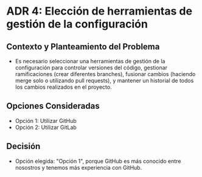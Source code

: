 # ADR 4: Elección de herramientas de gestión de la configuración
## Contexto y Planteamiento del Problema

* Es necesario seleccionar una herramientas de gestión de la configuración para controlar versiones del código, gestionar ramificaciones (crear diferentes branches), fusionar cambios (haciendo merge solo o utilizando pull requests), y mantener un historial de todos los cambios realizados en el proyecto.

## Opciones Consideradas

* Opción 1: Utilizar GitHub 
* Opción 2: Utilizar GitLab


## Decisión

- Opción elegida: "Opción 1", porque GitHub es más conocido entre nosostros y tenemos más experiencia con GitHub.
